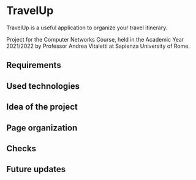# TravelUp
TravelUp is a useful application to organize your travel itinerary.

Project for the Computer Networks Course, held in the Academic Year 2021/2022 by Professor Andrea Vitaletti at Sapienza University of Rome.

## Requirements



## Used technologies



## Idea of the project



## Page organization



## Checks



## Future updates


